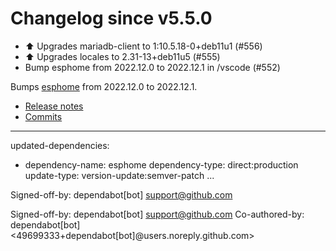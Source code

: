 # Changelog since v5.5.0
- ⬆️ Upgrades mariadb-client to 1:10.5.18-0+deb11u1 (#556) 
- ⬆️ Upgrades locales to 2.31-13+deb11u5 (#555) 
- Bump esphome from 2022.12.0 to 2022.12.1 in /vscode (#552)

Bumps [esphome](https://github.com/esphome/esphome) from 2022.12.0 to 2022.12.1.
- [Release notes](https://github.com/esphome/esphome/releases)
- [Commits](https://github.com/esphome/esphome/compare/2022.12.0...2022.12.1)

---
updated-dependencies:
- dependency-name: esphome
  dependency-type: direct:production
  update-type: version-update:semver-patch
...

Signed-off-by: dependabot[bot] <support@github.com>

Signed-off-by: dependabot[bot] <support@github.com>
Co-authored-by: dependabot[bot] <49699333+dependabot[bot]@users.noreply.github.com> 

